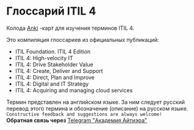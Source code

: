 # Глоссарий ITIL 4
Колода [Anki](https://apps.ankiweb.net) -карт для изучения терминов ITIL 4.

Это компиляция глоссариев из официальных публикаций:
- ITIL Foundation. ITIL 4 Edition
- ITIL 4: High-velocity IT
- ITIL 4: Drive Stakeholder Value
- ITIL 4: Create, Deliver and Support
- ITIL 4: Direct, Plan and Improve
- ITIL 4: Digital and IT Strategy
- ITIL 4: Acquiring and managing cloud services

Термин представлен на английском языке. За ним следует русский перевод этого термина и обозначение (описание) на русском языке.<br>
`Constructive feedback and suggestions are always welcome!`<br>
<b>Обратная связь через</b> [Telegram "Академия Айтиэра"](https://t.me/itera_academy)